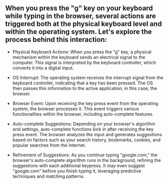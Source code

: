 ## When you press the "g" key on your keyboard while typing in the browser, several actions are triggered both at the physical keyboard level and within the operating system. Let's explore the process behind this interaction:

- Physical Keyboard Actions:
When you press the "g" key, a physical mechanism within the keyboard sends an electrical signal to the computer. This signal is interpreted by the keyboard controller, which converts it into a digital input.

- OS Interrupt:
The operating system receives the interrupt signal from the keyboard controller, indicating that a key has been pressed. The OS then passes this information to the active application, in this case, the browser.

- Browser Event:
Upon receiving the key press event from the operating system, the browser processes it. This event triggers various functionalities within the browser, including auto-complete features.

- Auto-complete Suggestions:
Depending on your browser's algorithm and settings, auto-complete functions kick in after receiving the key press event. The browser analyzes the input and generates suggestions based on factors such as your search history, bookmarks, cookies, and popular searches from the internet.

- Refinement of Suggestions:
As you continue typing "google.com," the browser's auto-complete algorithm runs in the background, refining the suggestions with each additional keypress. It may even suggest "google.com" before you finish typing it, leveraging predictive techniques and matching patterns.





